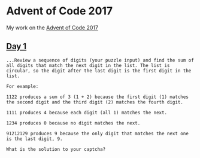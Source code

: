 # Advent of Code 2017

My work on the [Advent of Code 2017](https://adventofcode.com/2017)

## [Day 1](https://github.com/edjw/advent-of-code-2017/blob/master/one.py)

```
...Review a sequence of digits (your puzzle input) and find the sum of all digits that match the next digit in the list. The list is circular, so the digit after the last digit is the first digit in the list.

For example:

1122 produces a sum of 3 (1 + 2) because the first digit (1) matches the second digit and the third digit (2) matches the fourth digit.

1111 produces 4 because each digit (all 1) matches the next.

1234 produces 0 because no digit matches the next.

91212129 produces 9 because the only digit that matches the next one is the last digit, 9.

What is the solution to your captcha?
```